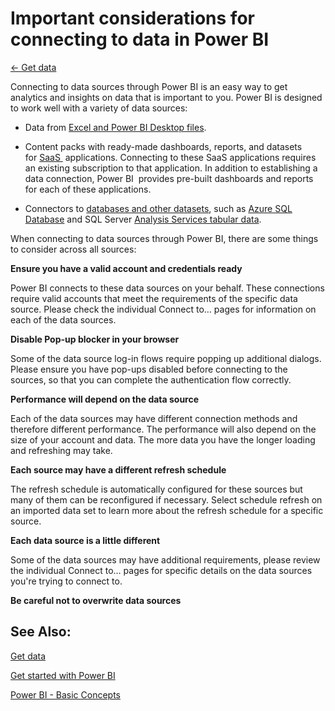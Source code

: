 <properties 
   pageTitle="Important considerations for connecting to data in Power BI"
   description="Important considerations for connecting to data in Power BI"
   services="powerbi" 
   documentationCenter="" 
   authors="v-anpasi" 
   manager="mblythe" 
   editor=""
   tags=""/>
 
<tags
   ms.service="powerbi"
   ms.devlang="NA"
   ms.topic="article"
   ms.tgt_pltfrm="NA"
   ms.workload="powerbi"
   ms.date="06/18/2015"
   ms.author="v-anpasi"/>
# Important considerations for connecting to data in Power BI

[← Get data](https://support.powerbi.com/knowledgebase/topics/63369-get-data)

Connecting to data sources through Power BI is an easy way to get analytics and insights on data that is important to you. Power BI is designed to work well with a variety of data sources:

-   Data from [Excel and Power BI Desktop files](https://support.powerbi.com/knowledgebase/articles/597003).

-   Content packs with ready-made dashboards, reports, and datasets for [SaaS ](https://support.powerbi.com/knowledgebase/topics/88770) applications. Connecting to these SaaS applications requires an existing subscription to that application. In addition to establishing a data connection, Power BI  provides pre-built dashboards and reports for each of these applications.

-   Connectors to [databases and other datasets](https://support.powerbi.com/knowledgebase/topics/88773), such as [Azure SQL Database](https://support.powerbi.com/knowledgebase/articles/581421) and SQL Server [Analysis Services tabular data](https://support.powerbi.com/knowledgebase/articles/471633).

When connecting to data sources through Power BI, there are some things to consider across all sources:

**Ensure you have a valid account and credentials ready**

Power BI connects to these data sources on your behalf. These connections require valid accounts that meet the requirements of the specific data source. Please check the individual Connect to… pages for information on each of the data sources.

**Disable Pop-up blocker in your browser**

Some of the data source log-in flows require popping up additional dialogs. Please ensure you have pop-ups disabled before connecting to the sources, so that you can complete the authentication flow correctly.

**Performance will depend on the data source**

Each of the data sources may have different connection methods and therefore different performance. The performance will also depend on the size of your account and data. The more data you have the longer loading and refreshing may take.

**Each source may have a different refresh schedule**

The refresh schedule is automatically configured for these sources but many of them can be reconfigured if necessary. Select schedule refresh on an imported data set to learn more about the refresh schedule for a specific source.

**Each data source is a little different**

Some of the data sources may have additional requirements, please review the individual Connect to… pages for specific details on the data sources you're trying to connect to.

**Be careful not to overwrite data sources**

## See Also:

[Get data](http://support.powerbi.com/knowledgebase/articles/434354-get-data)

[Get started with Power BI](http://support.powerbi.com/knowledgebase/articles/430814-get-started-with-power-bi) 

[Power BI - Basic Concepts](http://support.powerbi.com/knowledgebase/articles/487029-power-bi-preview-basic-concepts)

